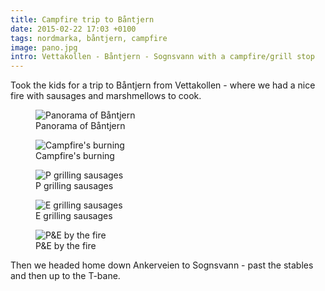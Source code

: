 ```yaml
---
title: Campfire trip to Båntjern
date: 2015-02-22 17:03 +0100
tags: nordmarka, båntjern, campfire
image: pano.jpg
intro: Vettakollen - Båntjern - Sognsvann with a campfire/grill stop
---
```


Took the kids for a trip to Båntjern from Vettakollen - where we had a nice fire with sausages and marshmellows to cook.

<figure class="figure w-100 text-center">
  <img class="figure-img img-fluid rounded" src="/images/posts/2015/02/pano.jpg" title="Panorama of Båntjern" alt="Panorama of Båntjern"/>
  <figcaption class="figure-caption">Panorama of Båntjern</figcaption>
</figure>

<figure class="figure w-100 text-center">
  <img class="figure-img img-fluid rounded" src="/images/posts/2015/02/fire.jpg" title="Campfire's burning" alt="Campfire's burning"/>
  <figcaption class="figure-caption">Campfire's burning</figcaption>
</figure>

<figure class="figure w-100 text-center">
  <img class="figure-img img-fluid rounded" src="/images/posts/2015/02/p_grill.jpg" title="P grilling sausages" alt="P grilling sausages"/>
  <figcaption class="figure-caption">P grilling sausages</figcaption>
</figure>

<figure class="figure w-100 text-center">
  <img class="figure-img img-fluid rounded" src="/images/posts/2015/02/e_grill.jpg" title="E grilling sausages" alt="E grilling sausages"/>
  <figcaption class="figure-caption">E grilling sausages</figcaption>
</figure>

<figure class="figure w-100 text-center">
  <img class="figure-img img-fluid rounded" src="/images/posts/2015/02/p_and_e.jpg" title="P&E by the fire" alt="P&E by the fire"/>
  <figcaption class="figure-caption">P&E by the fire</figcaption>
</figure>

Then we headed home down Ankerveien to Sognsvann - past the stables and then up to the T-bane.
